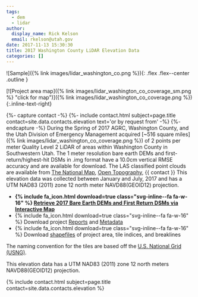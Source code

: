 ```yaml
---
tags:
  - dem
  - lidar
author:
  display_name: Rick Kelson
  email: rkelson@utah.gov
date: 2017-11-13 15:30:30
title: 2017 Washington County LiDAR Elevation Data
categories: []
---
```


![Sample]({% link images/lidar_washington_co.png %}){: .flex .flex--center .outline }

[![Project area map]({% link images/lidar_washington_co_coverage_sm.png %} "click for map")]({% link images/lidar_washington_co_coverage.png %}){:.inline-text-right}

{%- capture contact -%}
{%- include contact.html subject=page.title contact=site.data.contacts.elevation text='or by request from' -%}
{%- endcapture -%}
During the Spring of 2017 AGRC, Washington County, and the Utah Division of Emergency Management acquired [~516 square miles]({% link images/lidar_washington_co_coverage.png %}) of 2 points per meter Quality Level 2 LiDAR of areas within Washington County in Southwestern Utah. The 1 meter resolution bare earth DEMs and first-return/highest-hit DSMs in .img format have a 10.0cm vertical RMSE accuracy and are available for download. The LAS classified point clouds are available from [The National Map](https://apps.nationalmap.gov/downloader), [Open Topography](http://opentopo.sdsc.edu/lidarDataset?opentopoID=OTLAS.092018.6341.1), {{ contact }} This elevation data was collected between January and July, 2017 and has a UTM NAD83 (2011) zone 12 north meter NAVD88(GEOID12) projection.

<ul class="dotless">
  <li>
    <strong>
      {% include fa_icon.html download=true class="svg-inline--fa fa-w-16" %} <a href="https://raster.utah.gov/?cat=1%20Meter%20%7B2017%20LiDAR%7D">Retrieve 2017 Bare Earth DEMs and First Return DSMs via Interactive Map</a>
    </strong>
  </li>
  <li>
    {% include fa_icon.html download=true class="svg-inline--fa fa-w-16" %} Download project <a href="https://storage.googleapis.com/state-of-utah-sgid-downloads/lidar/washington-county-2017/DEMs/WashingtonCo_Reports.zip">Reports</a> and <a href="https://storage.googleapis.com/state-of-utah-sgid-downloads/lidar/washington-county-2017/DEMs/WashingtonCo_Metadata.zip">Metadata</a>
  </li>
  <li>
    {% include fa_icon.html download=true class="svg-inline--fa fa-w-16" %} Download <a href="https://storage.googleapis.com/state-of-utah-sgid-downloads/lidar/washington-county-2017/DEMs/WashingtonCo_shps.zip">shapefiles</a> of project area, tile indices, and breaklines
  </li>
</ul>

The naming convention for the tiles are based off the [U.S. National Grid (USNG)](https://www.fgdc.gov/usng/how-to-read-usng/index_html).

This elevation data has a UTM NAD83 (2011) zone 12 north meters NAVD88(GEOID12) projection.

{% include contact.html subject=page.title contact=site.data.contacts.elevation %}
